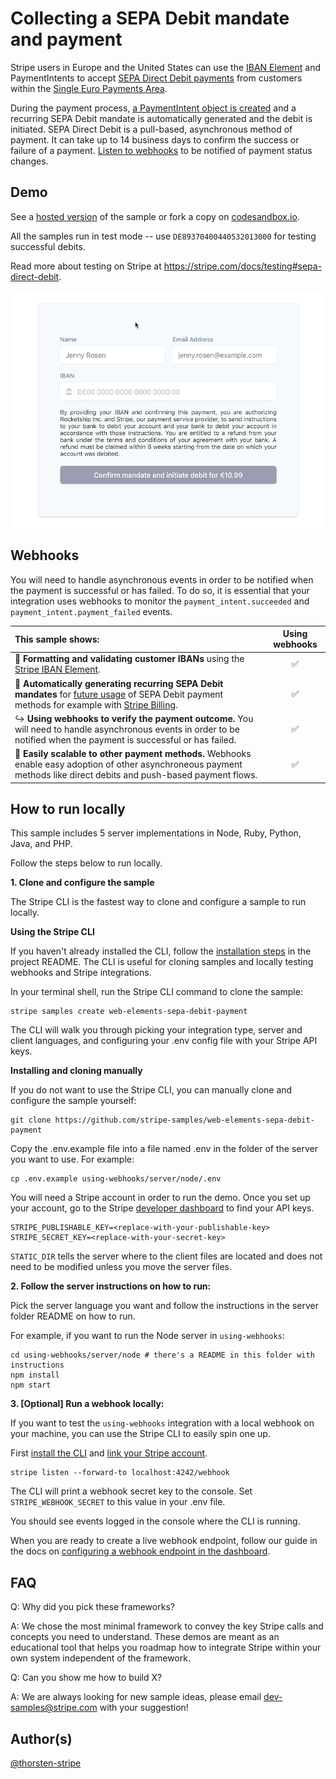 # Collecting a SEPA Debit mandate and payment

Stripe users in Europe and the United States can use the [IBAN Element](https://stripe.com/docs/stripe-js/elements/iban) and PaymentIntents to accept [SEPA Direct Debit payments](https://stripe.com/docs/payments/sepa-debit) from customers within the [Single Euro Payments Area](https://en.wikipedia.org/wiki/Single_Euro_Payments_Area).

During the payment process, [a PaymentIntent object is created](https://stripe.com/docs/payments/sepa-debit#create-paymentintent) and a recurring SEPA Debit mandate is automatically generated and the debit is initiated. SEPA Direct Debit is a pull-based, asynchronous method of payment. It can take up to 14 business days to confirm the success or failure of a payment. [Listen to webhooks](https://stripe.com/docs/payments/sepa-debit#confirm-success) to be notified of payment status changes.

## Demo

See a [hosted version](https://qry5s.sse.codesandbox.io) of the sample or fork a copy on [codesandbox.io](https://codesandbox.io/s/stripe-sample-web-elements-sepa-debit-payment-qry5s).

All the samples run in test mode -- use `DE89370400440532013000` for testing successful debits.

Read more about testing on Stripe at https://stripe.com/docs/testing#sepa-direct-debit.

<img src="./web-elements-sepa-debit-payment.gif" alt="Collecting a SEPA Debit mandate and payment" align="center">

## Webhooks

You will need to handle asynchronous events in order to be notified when the payment is successful or has failed. To do so, it is essential that your integration uses webhooks to monitor the `payment_intent.succeeded` and `payment_intent.payment_failed` events.

<!-- prettier-ignore -->
| This sample shows: | Using webhooks | 
:--- | :---: 
📝 **Formatting and validating customer IBANs** using the [Stripe IBAN Element](https://stripe.com/docs/stripe-js/elements/iban). | ✅ |
🧾 **Automatically generating recurring SEPA Debit mandates** for [future usage](https://stripe.com/docs/payments/sepa-debit-setup-intents) of SEPA Debit payment methods for example with [Stripe Billing](https://stripe.com/docs/billing/subscriptions/set-up-subscription).  | ✅ |
↪️ **Using webhooks to verify the payment outcome.** You will need to handle asynchronous events in order to be notified when the payment is successful or has failed. | ✅ |
🏦 **Easily scalable to other payment methods.** Webhooks enable easy adoption of other asynchroneous payment methods like direct debits and push-based payment flows. | ✅ |

## How to run locally

This sample includes 5 server implementations in Node, Ruby, Python, Java, and PHP.

Follow the steps below to run locally.

**1. Clone and configure the sample**

The Stripe CLI is the fastest way to clone and configure a sample to run locally.

**Using the Stripe CLI**

If you haven't already installed the CLI, follow the [installation steps](https://github.com/stripe/stripe-cli#installation) in the project README. The CLI is useful for cloning samples and locally testing webhooks and Stripe integrations.

In your terminal shell, run the Stripe CLI command to clone the sample:

```
stripe samples create web-elements-sepa-debit-payment
```

The CLI will walk you through picking your integration type, server and client languages, and configuring your .env config file with your Stripe API keys.

**Installing and cloning manually**

If you do not want to use the Stripe CLI, you can manually clone and configure the sample yourself:

```
git clone https://github.com/stripe-samples/web-elements-sepa-debit-payment
```

Copy the .env.example file into a file named .env in the folder of the server you want to use. For example:

```
cp .env.example using-webhooks/server/node/.env
```

You will need a Stripe account in order to run the demo. Once you set up your account, go to the Stripe [developer dashboard](https://stripe.com/docs/development#api-keys) to find your API keys.

```
STRIPE_PUBLISHABLE_KEY=<replace-with-your-publishable-key>
STRIPE_SECRET_KEY=<replace-with-your-secret-key>
```

`STATIC_DIR` tells the server where to the client files are located and does not need to be modified unless you move the server files.

**2. Follow the server instructions on how to run:**

Pick the server language you want and follow the instructions in the server folder README on how to run.

For example, if you want to run the Node server in `using-webhooks`:

```
cd using-webhooks/server/node # there's a README in this folder with instructions
npm install
npm start
```

**3. [Optional] Run a webhook locally:**

If you want to test the `using-webhooks` integration with a local webhook on your machine, you can use the Stripe CLI to easily spin one up.

First [install the CLI](https://stripe.com/docs/stripe-cli) and [link your Stripe account](https://stripe.com/docs/stripe-cli#link-account).

```
stripe listen --forward-to localhost:4242/webhook
```

The CLI will print a webhook secret key to the console. Set `STRIPE_WEBHOOK_SECRET` to this value in your .env file.

You should see events logged in the console where the CLI is running.

When you are ready to create a live webhook endpoint, follow our guide in the docs on [configuring a webhook endpoint in the dashboard](https://stripe.com/docs/webhooks/setup#configure-webhook-settings).

## FAQ

Q: Why did you pick these frameworks?

A: We chose the most minimal framework to convey the key Stripe calls and concepts you need to understand. These demos are meant as an educational tool that helps you roadmap how to integrate Stripe within your own system independent of the framework.

Q: Can you show me how to build X?

A: We are always looking for new sample ideas, please email dev-samples@stripe.com with your suggestion!

## Author(s)

[@thorsten-stripe](https://twitter.com/thorwebdev)
